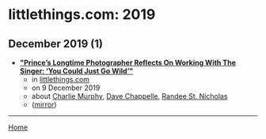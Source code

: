 # littlethings.com: 2019

## December 2019 (1)

 - [**"Prince’s Longtime Photographer Reflects On Working With The Singer: ‘You Could Just Go Wild’"**](https://www.littlethings.com/prince-photographer/)
    - in [littlethings.com](../../../publications/k-o/littlethings-com/index.md)
    - on 9 December 2019
    - about [Charlie Murphy](../../../topics/charlie-murphy/index.md), [Dave Chappelle](../../../topics/dave-chappelle/index.md), [Randee St. Nicholas](../../../topics/randee-st-nicholas/index.md)
    - ([mirror](https://web.archive.org/web/*/https://www.littlethings.com/prince-photographer/))

----

[Home](../index.md)
